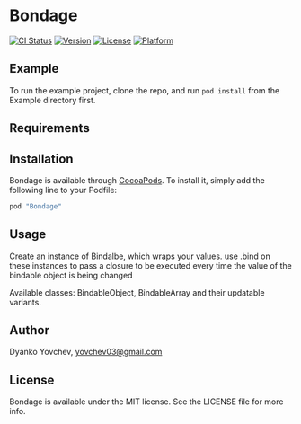 # Bondage

[![CI Status](http://img.shields.io/travis/yovchev03@gmail.com/Bondage.svg?style=flat)](https://travis-ci.org/yovchev03@gmail.com/Bondage)
[![Version](https://img.shields.io/cocoapods/v/Bondage.svg?style=flat)](http://cocoapods.org/pods/Bondage)
[![License](https://img.shields.io/cocoapods/l/Bondage.svg?style=flat)](http://cocoapods.org/pods/Bondage)
[![Platform](https://img.shields.io/cocoapods/p/Bondage.svg?style=flat)](http://cocoapods.org/pods/Bondage)

## Example

To run the example project, clone the repo, and run `pod install` from the Example directory first.

## Requirements

## Installation

Bondage is available through [CocoaPods](http://cocoapods.org). To install
it, simply add the following line to your Podfile:

```ruby
pod "Bondage"
```

## Usage
Create an instance of Bindalbe, which wraps your values. use .bind on these instances to pass a closure to be executed every time the value of the bindable object is being changed

Available classes: BindableObject, BindableArray and their updatable variants.

## Author

Dyanko Yovchev, yovchev03@gmail.com

## License

Bondage is available under the MIT license. See the LICENSE file for more info.
